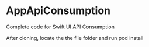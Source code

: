 # AppApiConsumption
Complete code for Swift UI API Consumption

After cloning, locate the the file folder and run pod install
